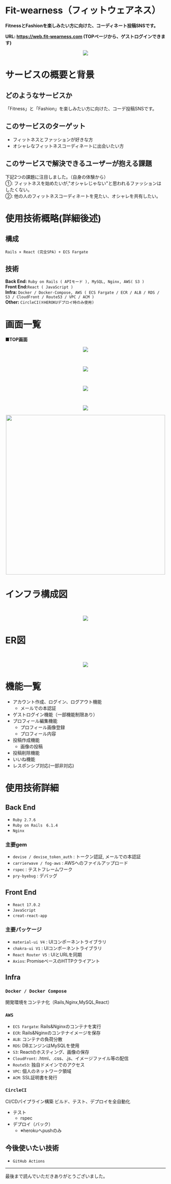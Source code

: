 # Fit-wearness（フィットウェアネス）
**FitnessとFashionを楽しみたい方に向けた、コーディネート投稿SNSです。**

**URL: https://web.fit-wearness.com  (TOPページから、ゲストログインできます)**

<p align="center">
  <img src="https://user-images.githubusercontent.com/78023458/212503515-66b0f47b-29d4-46db-9258-a3759bdc808e.png" />
</p>


# サービスの概要と背景
## どのようなサービスか
「Fitness」と「Fashion」を楽しみたい方に向けた、コーデ投稿SNSです。

## このサービスのターゲット
* フィットネスとファッションが好きな方
* オシャレなフィットネスコーディネートに出会いたい方

## このサービスで解決できるユーザーが抱える課題
下記2つの課題に注目しました。（自身の体験から）<br>
①: フィットネスを始めたいが,"オシャレじゃない"と思われるファッションはしたくない。<br>
②: 他の人のフィットネスコーディネートを見たい、オシャレを共有したい。<br>

# 使用技術概略(詳細後述) 
## 構成<br>
``Rails × React (完全SPA) + ECS Fargate``<br>
## 技術<br>
**Back End:** ``Ruby on Rails ( APIモード ), MySQL, Nginx, AWS( S3 )``<br>
**Front End:**``React ( JavaScript )``<br>
**Infra:**    ``Docker / Docker-Compose, AWS ( ECS Fargate / ECR / ALB / RDS / S3 / CloudFront / Route53 / VPC / ACM )``<br>
**Other:**    ``CircleCI(※HEROKUデプロイ時のみ使用)``<br>


# 画面一覧

**■TOP画面**
<p align="center">
  <img src="https://user-images.githubusercontent.com/78023458/212519664-36b29def-e750-4756-b60b-55faed5ae7c8.png" />
</p>
<br>
<p align="center">
  <img src="https://user-images.githubusercontent.com/78023458/212520012-a47288ae-d09b-4c3a-97fa-4ebe26728d16.png" />
</p>
<br>
<p align="center">
  <img src="https://user-images.githubusercontent.com/78023458/212520069-160ce675-f1c2-4144-82b8-9e392e52fcac.png" />
</p>
<br>
<p align="center">
  <img src="https://user-images.githubusercontent.com/78023458/212520080-7873a84c-4c35-40fb-a6c4-ce280d2dd14c.png" />
</p>
<p align="center">
  <img src="https://user-images.githubusercontent.com/78023458/212520193-918cf1ad-fa4c-4ed3-8f0b-e969539965d7.png" width="500" />
</p>

# インフラ構成図
<br>
<p align="center">
  <img src="https://user-images.githubusercontent.com/78023458/212521390-2f377f0b-0c7e-4553-9860-186f7bf04843.png" />
</p>

# ER図
<br>
<p align="center">
  <img src="https://user-images.githubusercontent.com/78023458/212521351-334bfc93-1662-41c9-958c-8ef7929b18eb.png" />
</p>

# 機能一覧
- アカウント作成、ログイン、ログアウト機能
  - メールでの本認証
- ゲストログイン機能（一部機能制限あり）
- プロフィール編集機能
  - プロフィール画像登録
  - プロフィール内容
- 投稿作成機能
  - 画像の投稿
- 投稿削除機能
- いいね機能
- レスポンシブ対応(一部非対応)

# 使用技術詳細
## Back End
- ``Ruby 2.7.6``
- ``Ruby on Rails　6.1.4``
- ``Nginx``
### 主要gem
- ``devise / devise_token_auth`` : トークン認証, メールでの本認証
- ``carrierwave / fog-aws`` : AWSへのファイルアップロード
- ``rspec`` : テストフレームワーク
- ``pry-byebug`` : デバッグ

## Front End
- ``React 17.0.2``
- ``JavaScript``
- ``creat-react-app``
### 主要パッケージ
- ``material-ui V4`` : UIコンポーネントライブラリ
- ``chakra-ui V1`` : UIコンポーネントライブラリ
- ``React Router V5`` : UIとURLを同期
- ``Axios``: PromiseベースのHTTPクライアント

## Infra
### ``Docker / Docker Compose``
開発環境をコンテナ化（Rails,Nginx,MySQL,React）

### ``AWS``
- ``ECS Fargate``: Rails&Nginxのコンテナを実行
- ``ECR``: Rails&Nginxのコンテナイメージを保存
- ``ALB``: コンテナの負荷分散
- ``RDS``: DBエンジンはMySQLを使用
- ``S3``: Reactのホスティング、画像の保存
- ``CloudFront``: .html、.css、.js、イメージファイル等の配信
- ``Route53``: 独自ドメインでのアクセス
- ``VPC``: 個人のネットワーク領域
- ``ACM``: SSL証明書を発行

### ``CircleCI``
CI/CDパイプライン構築
ビルド、テスト、デプロイを全自動化
- テスト
  - rspec
- デプロイ（バック）
  - ※herokuへpushのみ

## 今後使いたい技術
- ``GitHub Actions``

---

最後まで読んでいただきありがとうございました。

